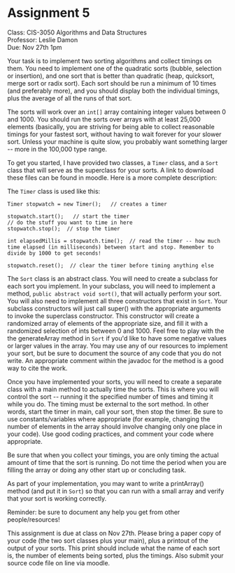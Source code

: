 Assignment 5
============

Class: CIS-3050 Algorithms and Data Structures  
Professor: Leslie Damon  
Due: Nov 27th 1pm  

Your task is to implement two sorting algorithms and collect timings on them.
You need to implement one of the quadratic sorts (bubble, selection or
insertion), and one sort that is better than quadratic (heap, quicksort, merge
sort or radix sort). Each sort should be run a minimum of 10 times (and
preferably more), and you should display both the individual timings, plus the
average of all the runs of that sort.

The sorts will work over an `int[]` array containing integer values between 0
and 1000. You should run the sorts over arrays with at least 25,000 elements
(basically, you are striving for being able to collect reasonable timings for
your fastest sort, without having to wait forever for your slower sort. Unless
your machine is quite slow, you probably want something larger -- more in the
100,000 type range. 

To get you started, I have provided two classes, a `Timer` class, and a `Sort`
class that will serve as the superclass for your sorts. A link to download these
files can be found in moodle. Here is a more complete description:

The `Timer` class is used like this:

    Timer stopwatch = new Timer();   // creates a timer

    stopwatch.start();   // start the timer
    // do the stuff you want to time in here
    stopwatch.stop();  // stop the timer

    int elapsedMillis = stopwatch.time();  // read the timer -- how much
    time elapsed (in milliseconds) between start and stop. Remember to
    divide by 1000 to get seconds!

    stopwatch.reset();  // clear the timer before timing anything else

The `Sort` class is an abstract class. You will need to create a subclass
for each sort you implement. In your subclass, you will need to
implement a method, `public abstract void sort()`, that will actually perform
your sort. You will also need to implement all three constructors that exist in
`Sort`. Your subclass constructors will just call super() with the appropriate
arguments to invoke the superclass constructor.  This constructor will create a
randomized array of elements of the appropriate size, and fill it with a
randomized selection of ints between 0 and 1000. Feel free to play with the the
generateArray method in `Sort` if you'd like to have some negative values or
larger values in the array. You may use any of our resources to implement your
sort, but be sure to document the source of any code that you do not write. An
appropriate comment within the javadoc for the method is a good way to cite the
work.

Once you have implemented your sorts, you will need to create a separate class
with a main method to actually time the sorts. This is where you will control
the sort -- running it the specified number of times and timing it while you do.
The timing must be external to the sort method. In other words, start the timer
in main, call your sort, then stop the timer. Be sure to use constants/variables
where appropriate (for example, changing the number of elements in the array
should involve changing only one place in your code). Use good coding practices,
and comment your code where appropriate.

Be sure that when you collect your timings, you are only timing the actual
amount of time that the sort is running. Do not time the period when you are
filling the array or doing any other start up or concluding task.

As part of your implementation, you may want to write a printArray() method (and
put it in `Sort`) so that you can run with a small array and verify that your
sort is working correctly.

Reminder: be sure to document any help you get from other people/resources!

This assignment is due at class on Nov 27th. Please bring a paper copy of your
code (the two sort classes plus your main), plus a printout of the output of
your sorts. This print should include what the name of each sort is, the number
of elements being sorted, plus the timings. Also submit your source code file on
line via moodle. 
